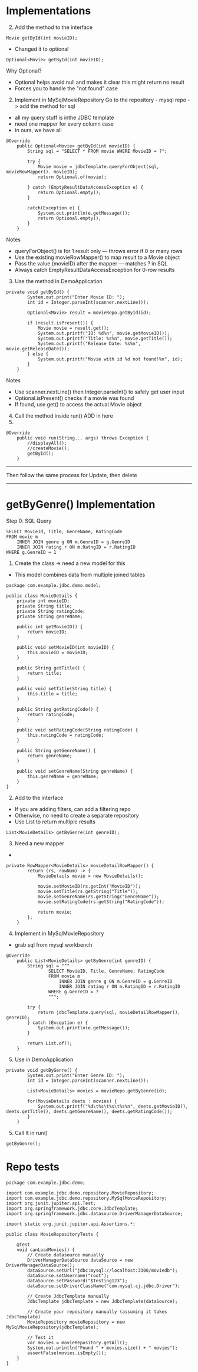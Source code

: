 # Implementations

2. Add the method to the interface 

```
Movie getById(int movieID);
```

- Changed it to optional

```
Optional<Movie> getById(int movieID);
```

Why Optional?
- Optional helps avoid null and makes it clear this might return no result
- Forces you to handle the "not found" case



2. Implement in MySqlMovieRepository
Go to the repository - mysql repo -> add the method for sql
- all my query stuff is inthe JDBC template
- need one mapper for every column case
- in ours, we have all 

```
@Override
    public Optional<Movie> getById(int movieID) {
        String sql = "SELECT * FROM movie WHERE MovieID = ?";

        try {
            Movie movie = jdbcTemplate.queryForObject(sql, movieRowMapper(). movieID);
            return Optional.of(movie);

        } catch (EmptyResultDataAccessException e) {
            return Optional.empty();
        }

        catch(Exception e) {
            System.out.println(e.getMessage());
            return Optional.empty();
        }
    }
```
Notes
- queryForObject() is for 1 result only — throws error if 0 or many rows
- Use the existing movieRowMapper() to map result to a Movie object
- Pass the value (movieID) after the mapper — matches ? in SQL
- Always catch EmptyResultDataAccessException for 0-row results

3. Use the method in DemoApplication
```
private void getById() {
		System.out.print("Enter Movie ID: ");
		int id = Integer.parseInt(scanner.nextLine());

		Optional<Movie> result = movieRepo.getById(id);

		if (result.isPresent()) {
			Movie movie = result.get();
			System.out.printf("ID: %d%n", movie.getMovieID());
			System.out.printf("Title: %s%n", movie.getTitle());
			System.out.printf("Release Date: %s%n", movie.getReleaseDate());
		} else {
			System.out.printf("Movie with id %d not found!%n", id);
		}
	}
```
Notes
- Use scanner.nextLine() then Integer.parseInt() to safely get user input
- Optional.isPresent() checks if a movie was found
- If found, use get() to access the actual Movie object

4. Call the method inside run()
ADD in here 
5. 
```
@Override
	public void run(String... args) throws Exception {
		//displayAll();
		//createMovie();
		getById();
	}

```

---
Then follow the same process for Update, then delete

---
# getByGenre() Implementation
Step 0: SQL Query
```
SELECT MovieId, Title, GenreName, RatingCode
FROM movie m
    INNER JOIN genre g ON m.GenreID = g.GenreID
    INNER JOIN rating r ON m.RatngID = r.RatingID
WHERE g.GenreID = 1
```

1. Create the class -> need a new model for this
- This model combines data from multiple joined tables
```
package com.example.jdbc.demo.model;

public class MovieDetails {
    private int movieID;
    private String title;
    private String ratingCode;
    private String genreName;

    public int getMovieID() {
        return movieID;
    }

    public void setMovieID(int movieID) {
        this.movieID = movieID;
    }

    public String getTitle() {
        return title;
    }

    public void setTitle(String title) {
        this.title = title;
    }

    public String getRatingCode() {
        return ratingCode;
    }

    public void setRatingCode(String ratingCode) {
        this.ratingCode = ratingCode;
    }

    public String getGenreName() {
        return genreName;
    }

    public void setGenreName(String genreName) {
        this.genreName = genreName;
    }
}

```
2. Add to the interface
- If you are adding filters, can add a filtering repo
- Otherwise, no need to create a separate repository 
- Use List<MovieDetails> to return multiple results

```
List<MovieDetails> getByGenre(int genreID);
```

3. Need a new mapper 
- 

```
private RowMapper<MovieDetails> movieDetailRowMapper() {
        return (rs, rowNum) -> {
            MovieDetails movie = new MovieDetails();

            movie.setMovieID(rs.getInt("MovieID"));
            movie.setTitle(rs.getString("Title"));
            movie.setGenreName(rs.getString("GenreName"));
            movie.setRatingCode(rs.getString("RatingCode"));

            return movie;
        };
    }
```

4. Implement in MySqlMovieRepository
- grab sql from mysql workbench
```
@Override
    public List<MovieDetails> getByGenre(int genreID) {
        String sql = """
                SELECT MovieID, Title, GenreName, RatingCode 
                FROM movie m 
                    INNER JOIN genre g ON m.GenreID = g.GenreID 
                    INNER JOIN rating r ON m.RatingID = r.RatingID 
                WHERE g.GenreID = ?
                """;

        try {
            return jdbcTemplate.query(sql, movieDetailRowMapper(), genreID);
        } catch (Exception e) {
            System.out.println(e.getMessage());
        }

        return List.of();
    }
```

5. Use in DemoApplication 
```
private void getByGenre() {
		System.out.print("Enter Genre ID: ");
		int id = Integer.parseInt(scanner.nextLine());

		List<MovieDetails> movies = movieRepo.getByGenre(id);

		for(MovieDetails deets : movies) {
			System.out.printf("%d\t%s\t%s\t%s%n", deets.getMovieID(), deets.getTitle(), deets.getGenreName(), deets.getRatingCode());
		}
	}
```


5. Call It in run()
```
getByGenre();
```

# Repo tests

```
package com.example.jdbc.demo;

import com.example.jdbc.demo.repository.MovieRepository;
import com.example.jdbc.demo.repository.MySqlMovieRepository;
import org.junit.jupiter.api.Test;
import org.springframework.jdbc.core.JdbcTemplate;
import org.springframework.jdbc.datasource.DriverManagerDataSource;

import static org.junit.jupiter.api.Assertions.*;

public class MovieRepositoryTests {

    @Test
    void canLoadMovies() {
        // Create datasource manually
        DriverManagerDataSource dataSource = new DriverManagerDataSource();
        dataSource.setUrl("jdbc:mysql://localhost:3306/moviedb");
        dataSource.setUsername("root");
        dataSource.setPassword("$Testing123");
        dataSource.setDriverClassName("com.mysql.cj.jdbc.Driver");

        // Create JdbcTemplate manually
        JdbcTemplate jdbcTemplate = new JdbcTemplate(dataSource);

        // Create your repository manually (assuming it takes JdbcTemplate)
        MovieRepository movieRepository = new MySqlMovieRepository(jdbcTemplate);

        // Test it
        var movies = movieRepository.getAll();
        System.out.println("Found " + movies.size() + " movies");
        assertFalse(movies.isEmpty());
    }
}


```